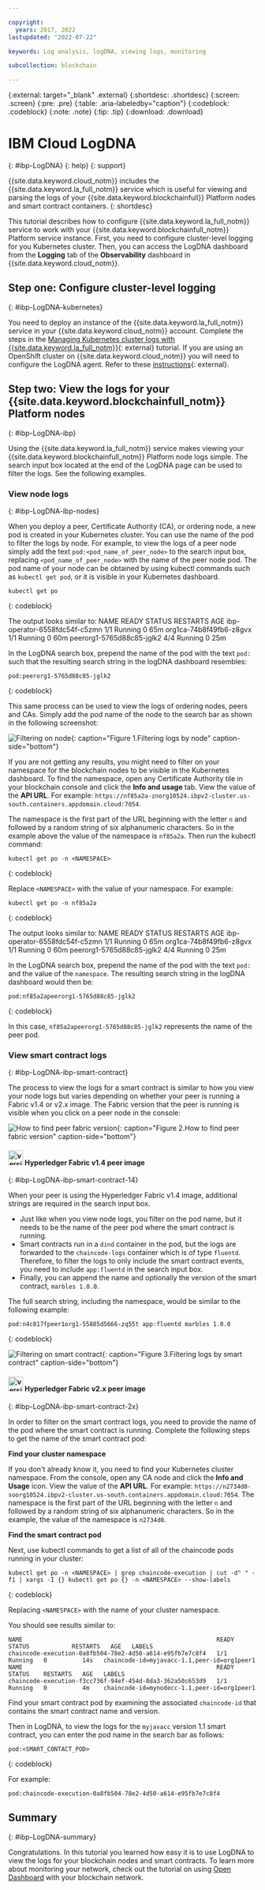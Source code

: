 ```yaml
---

copyright:
  years: 2017, 2022
lastupdated: "2022-07-22"

keywords: Log analysis, logDNA, viewing logs, monitoring

subcollection: blockchain

---
```


{:external: target="_blank" .external}
{:shortdesc: .shortdesc}
{:screen: .screen}
{:pre: .pre}
{:table: .aria-labeledby="caption"}
{:codeblock: .codeblock}
{:note: .note}
{:tip: .tip}
{:download: .download}

# IBM Cloud LogDNA
{: #ibp-LogDNA}
{: help}
{: support}

{{site.data.keyword.cloud_notm}} includes the {{site.data.keyword.la_full_notm}} service which is useful for viewing and parsing the logs of your {{site.data.keyword.blockchainfull}} Platform nodes and smart contract containers.
{: shortdesc}

This tutorial describes how to configure {{site.data.keyword.la_full_notm}} service to work with your {{site.data.keyword.blockchainfull_notm}} Platform service instance. First, you need to configure cluster-level logging for you Kubernetes cluster. Then, you can access the LogDNA dashboard from the **Logging** tab of the **Observability** dashboard in {{site.data.keyword.cloud_notm}}.

## Step one: Configure cluster-level logging
{: #ibp-LogDNA-kubernetes}

You need to deploy an instance of the {{site.data.keyword.la_full_notm}} service in your {{site.data.keyword.cloud_notm}} account. Complete the steps in the [Managing Kubernetes cluster logs with {{site.data.keyword.la_full_notm}}](/docs/log-analysis?topic=log-analysis-kube){: external} tutorial. If you are using an OpenShift cluster on {{site.data.keyword.cloud_notm}} you will need to configure the LogDNA agent. Refer to these [instructions](/docs/log-analysis?topic=log-analysis-config_agent_os_cluster){: external}.

## Step two: View the logs for your {{site.data.keyword.blockchainfull_notm}} Platform nodes
{: #ibp-LogDNA-ibp}

Using the {{site.data.keyword.la_full_notm}} service makes viewing your {{site.data.keyword.blockchainfull_notm}} Platform node logs simple. The search input box located at the end of the LogDNA page can be used to filter the logs. See the following examples.

### View node logs
{: #ibp-LogDNA-ibp-nodes}

When you deploy a peer, Certificate Authority (CA), or ordering node,  a new pod is created in your Kubernetes cluster.  You can use the name of the pod to filter the logs by node. For example, to view the logs of a peer node simply add the text `pod:<pod_name_of_peer_node>` to the search input box, replacing `<pod_name_of_peer_node>` with the name of the peer node pod.  The pod name of your node can be obtained by using kubectl commands such as `kubectl get pod`, or it is visible in your Kubernetes dashboard.

```
kubectl get po
```
{: codeblock}

The output looks similar to:
NAME                            READY   STATUS    RESTARTS   AGE
ibp-operator-6558fdc54f-c5zmn   1/1     Running   0          65m
org1ca-74b8f49fb6-z8gvx         1/1     Running   0          60m
peerorg1-5765d88c85-jglk2       4/4     Running   0          25m

In the LogDNA search box, prepend the name of the pod with the text `pod:` such that the resulting search string in the logDNA dashboard resembles:

```
pod:peerorg1-5765d88c85-jglk2
```
{: codeblock}

This same process can be used to view the logs of ordering nodes, peers and CAs. Simply add the pod name of the node to the search bar as shown in the following screenshot:

![Filtering on node](../images/logDNAPod.png "Filtering logs by node"){: caption="Figure 1.Filtering logs by node" caption-side="bottom"}  

If you are not getting any results, you might need to filter on your namespace for the blockchain nodes to be visible in the Kubernetes dashboard. To find the namespace, open any Certificate Authority tile in your blockchain console and click the **Info and usage** tab. View the value of the **API URL**. For example: `https://nf85a2a-znorg10524.ibpv2-cluster.us-south.containers.appdomain.cloud:7054`.

The namespace is the first part of the URL beginning with the letter `n` and followed by a random string of six alphanumeric characters. So in the example above the value of the namespace is `nf85a2a`.  Then run the kubectl command:
```
kubectl get po -n <NAMESPACE>
```
{: codeblock}

Replace `<NAMESPACE>` with the value of your namespace. For example:
```
kubectl get po -n nf85a2a
```
{: codeblock}

The output looks similar to:
NAME                            READY   STATUS    RESTARTS   AGE
ibp-operator-6558fdc54f-c5zmn   1/1     Running   0          65m
org1ca-74b8f49fb6-z8gvx         1/1     Running   0          60m
peerorg1-5765d88c85-jglk2       4/4     Running   0          25m

In the LogDNA search box, prepend the name of the pod with the text `pod:` and the value of the `namespace`. The resulting search string in the logDNA dashboard would then be:

```
pod:nf85a2apeerorg1-5765d88c85-jglk2
```
{: codeblock}

In this case, `nf85a2apeerorg1-5765d88c85-jglk2` represents the name of the peer pod.

### View smart contract logs
{: #ibp-LogDNA-ibp-smart-contract}

The process to view the logs for a smart contract is similar to how you view your node logs but varies depending on whether your peer is running a Fabric v1.4 or v2.x image. The Fabric version that the peer is running is visible when you click on a peer node in the console:

![How to find peer fabric version](../images/peerversion.png "How to find peer fabric version"){: caption="Figure 2.How to find peer fabric version" caption-side="bottom"}


#### <img src="../images/1-4_Pill.png" alt="version 1.4" width="30" style="width:30px; border-style: none"/> Hyperledger Fabric v1.4 peer image  
{: #ibp-LogDNA-ibp-smart-contract-14}

When your peer is using the Hyperledger Fabric v1.4 image, additional strings are required in the search input box.
- Just like when you view node logs, you filter on the pod name, but it needs to be the name of the peer pod where the smart contract is running.
- Smart contracts run in a `dind` container in the pod, but the logs are forwarded to the `chaincode-logs` container which is of type `fluentd`. Therefore, to filter the logs to only include the smart contract events, you need to include `app:fluentd` in the search input box.
- Finally, you can append the name and optionally the version of the smart contract, `marbles 1.0.0`.

The full search string, including the namespace, would be similar to the following example:

```
pod:n4c817fpeer1org1-55885d5666-zq55t app:fluentd marbles 1.0.0
```
{: codeblock}

![Filtering on smart contract](../images/logDNAsc.png "Filtering logs by smart contract"){: caption="Figure 3.Filtering logs by smart contract" caption-side="bottom"}

#### <img src="../images/2-x_Pill.png" alt="version 2.x" width="30" style="width:30px; border-style: none"/> Hyperledger Fabric v2.x peer image  
{: #ibp-LogDNA-ibp-smart-contract-2x}

In order to filter on the smart contract logs, you need to provide the name of the pod where the smart contract is running. Complete the following steps to get the name of the smart contract pod:

**Find your cluster namespace**  

If you don't already know it, you need to find your Kubernetes cluster namespace.  From the console, open any CA node and click the **Info and Usage** icon. View the value of the **API URL**. For example: `https://n2734d0-soorg10524.ibpv2-cluster.us-south.containers.appdomain.cloud:7054`. The namespace is the first part of the URL beginning with the letter `n` and followed by a random string of six alphanumeric characters. So in the example, the value of the namespace is `n2734d0`.

**Find the smart contract pod**  

Next, use kubectl commands to get a list of all of the chaincode pods running in your cluster:

```
kubectl get po -n <NAMESPACE> | grep chaincode-execution | cut -d" " -f1 | xargs -I {} kubectl get po {} -n <NAMESPACE> --show-labels
```
{: codeblock}

Replacing `<NAMESPACE>` with the name of your cluster namespace.

You should see results similar to:
```
NAME                                                       READY   STATUS            RESTARTS   AGE   LABELS
chaincode-execution-0a8fb504-78e2-4d50-a614-e95fb7e7c8f4   1/1     Running   0          14s   chaincode-id=myjavacc-1.1,peer-id=org1peer1
NAME                                                       READY   STATUS    RESTARTS   AGE   LABELS
chaincode-execution-f3cc736f-94ef-454d-8da3-362a50c653d9   1/1     Running   0          4m    chaincode-id=mynodecc-1.1,peer-id=org1peer1
```
Find your smart contract pod by examining the associated `chaincode-id` that contains the smart contract name and version.

Then in LogDNA, to view the logs for the `myjavacc` version 1.1 smart contract, you can enter the pod name in the search bar as follows:
```
pod:<SMART_CONTACT_POD>
```
{: codeblock}

For example:
```
pod:chaincode-execution-0a8fb504-78e2-4d50-a614-e95fb7e7c8f4
```

## Summary
{: #ibp-LogDNA-summary}

Congratulations. In this tutorial you learned how easy it is to use LogDNA to view the logs for your blockchain nodes and smart contracts. To learn more about monitoring your network, check out the tutorial on using [Open Dashboard](/docs/monitoring?topic=monitoring-getting-started) with your blockchain network.



